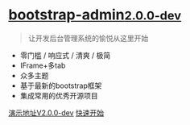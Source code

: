 <!-- _coverpage.md -->


# [bootstrap-admin<small>2.0.0-dev</small>](README.md)


> 让开发后台管理系统的愉悦从这里开始

- 零门槛 / 响应式 / 清爽 / 极简
- IFrame+多tab
- 众多主题
- 基于最新的bootstrap框架
- 集成常用的优秀开源项目




[演示地址V2.0.0-dev](https://ajiho.gitee.io/bootstrap-admin/)
[快速开始](README.md)